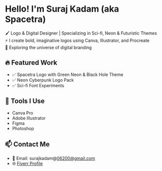 # Hello! I'm Suraj Kadam (aka Spacetra)

🖌️ Logo & Digital Designer | Specializing in Sci-fi, Neon & Futuristic Themes  
⚡ I create bold, imaginative logos using Canva, Illustrator, and Procreate  
🚀 Exploring the universe of digital branding

## 🔥 Featured Work
- ✅ Spacetra Logo with Green Neon & Black Hole Theme
- ✅ Neon Cyberpunk Logo Pack
- ✅ Sci-fi Font Experiments
## 🧰 Tools I Use
- Canva Pro
- Adobe Illustrator
- Figma
- Photoshop

## 📫 Contact Me
- 📧 Email: surajkadam@06200@gmail.com
- 🌐 [Fiverr Profile](https://www.fiverr.com/@kdm_design_art)
